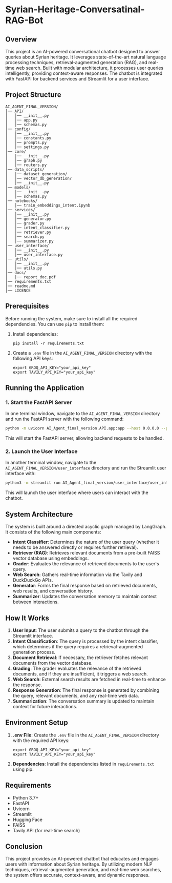 # Syrian-Heritage-Conversatinal-RAG-Bot

## Overview

This project is an AI-powered conversational chatbot designed to answer queries about Syrian heritage. It leverages state-of-the-art natural language processing techniques, retrieval-augmented generation (RAG), and real-time web search. Built with modular architecture, it processes user queries intelligently, providing context-aware responses. The chatbot is integrated with FastAPI for backend services and Streamlit for a user interface.

## Project Structure

```
AI_AGENT_FINAL_VERSION/
│── API/
│   │── __init__.py
│   │── app.py
│   │── schemas.py
│── config/
│   │── __init__.py
│   │── constants.py
│   │── prompts.py
│   │── settings.py
│── core/
│   │── __init__.py
│   │── graph.py
│   │── routers.py
│── data_scripts/
│   │── dataset_generation/
│   │── vector_db_generation/
│   │── __init__.py
│── models/
│   │── __init__.py
│   │── schemas.py
│── notebooks/
│   │── train_embeddings_intent.ipynb
│── services/
│   │── __init__.py
│   │── generator.py
│   │── grader.py
│   │── intent_classifier.py
│   │── retriever.py
│   │── search.py
│   │── summarizer.py
│── user_interface/
│   │── __init__.py
│   │── user_interface.py
│── utils/
│   │── __init__.py
│   │── utils.py
│── docs/
│   │── report_doc.pdf
│── requirements.txt
│── readme.md
│── LICENCE 

```

## Prerequisites

Before running the system, make sure to install all the required dependencies. You can use `pip` to install them:

1.  Install dependencies:
    
    ```
    pip install -r requirements.txt
    
    ```
    
2.  Create a `.env` file in the `AI_AGENT_FINAL_VERSION` directory with the following API keys:
    
    ```
    export GROQ_API_KEY="your_api_key"
    export TAVILY_API_KEY="your_api_key"
    
    ```
    

## Running the Application

### 1. Start the FastAPI Server

In one terminal window, navigate to the `AI_AGENT_FINAL_VERSION` directory and run the FastAPI server with the following command:

```bash
python -m uvicorn AI_Agent_final_version.API.app:app --host 0.0.0.0 --port 8000 --reload

```

This will start the FastAPI server, allowing backend requests to be handled.

### 2. Launch the User Interface

In another terminal window, navigate to the `AI_AGENT_FINAL_VERSION/user_interface` directory and run the Streamlit user interface with:

```bash
python3 -m streamlit run AI_Agent_final_version/user_interface/user_interface.py

```

This will launch the user interface where users can interact with the chatbot.

## System Architecture

The system is built around a directed acyclic graph managed by LangGraph. It consists of the following main components:

-   **Intent Classifier**: Determines the nature of the user query (whether it needs to be answered directly or requires further retrieval).
-   **Retriever (RAG)**: Retrieves relevant documents from a pre-built FAISS vector database using embeddings.
-   **Grader**: Evaluates the relevance of retrieved documents to the user's query.
-   **Web Search**: Gathers real-time information via the Tavily and DuckDuckGo APIs.
-   **Generator**: Forms the final response based on retrieved documents, web results, and conversation history.
-   **Summarizer**: Updates the conversation memory to maintain context between interactions.

## How It Works

1.  **User Input**: The user submits a query to the chatbot through the Streamlit interface.
2.  **Intent Classification**: The query is processed by the intent classifier, which determines if the query requires a retrieval-augmented generation process.
3.  **Document Retrieval**: If necessary, the retriever fetches relevant documents from the vector database.
4.  **Grading**: The grader evaluates the relevance of the retrieved documents, and if they are insufficient, it triggers a web search.
5.  **Web Search**: External search results are fetched in real-time to enhance the response.
6.  **Response Generation**: The final response is generated by combining the query, relevant documents, and any real-time web data.
7.  **Summarization**: The conversation summary is updated to maintain context for future interactions.

## Environment Setup

1.  **.env File**: Create the `.env` file in the `AI_AGENT_FINAL_VERSION` directory with the required API keys:
    
    ```text
    export GROQ_API_KEY="your_api_key"
    export TAVILY_API_KEY="your_api_key"
    
    ```
    
2.  **Dependencies**: Install the dependencies listed in `requirements.txt` using pip.
    

## Requirements

-   Python 3.7+
-   FastAPI
-   Uvicorn
-   Streamlit
-   Hugging Face
-   FAISS
-   Tavily API (for real-time search)

## Conclusion

This project provides an AI-powered chatbot that educates and engages users with information about Syrian heritage. By utilizing modern NLP techniques, retrieval-augmented generation, and real-time web searches, the system offers accurate, context-aware, and dynamic responses.
